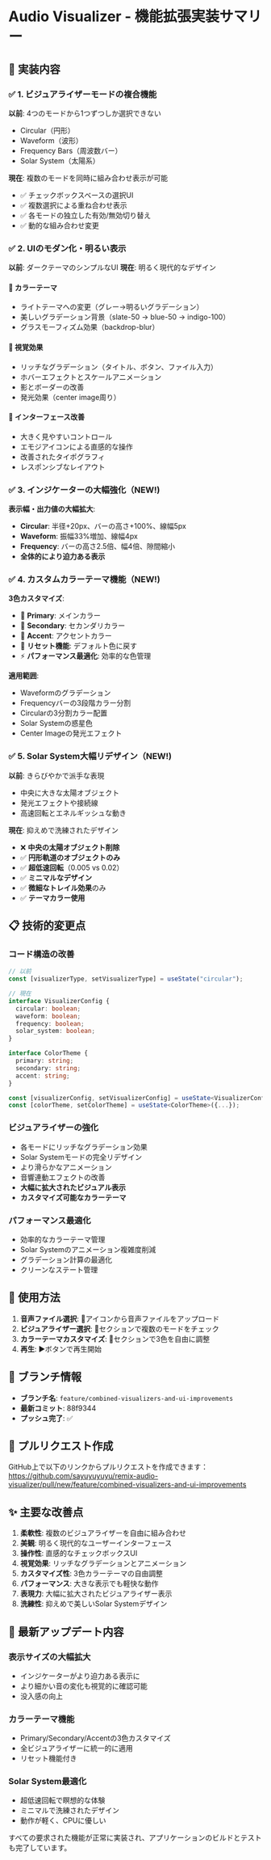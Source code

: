# Audio Visualizer - 機能拡張実装サマリー

## 🎯 実装内容

### ✅ 1. ビジュアライザーモードの複合機能

**以前**: 4つのモードから1つずつしか選択できない
- Circular（円形）
- Waveform（波形）  
- Frequency Bars（周波数バー）
- Solar System（太陽系）

**現在**: 複数のモードを同時に組み合わせ表示が可能
- ✅ チェックボックスベースの選択UI
- ✅ 複数選択による重ね合わせ表示
- ✅ 各モードの独立した有効/無効切り替え
- ✅ 動的な組み合わせ変更

### ✅ 2. UIのモダン化・明るい表示

**以前**: ダークテーマのシンプルなUI
**現在**: 明るく現代的なデザイン

#### 🎨 カラーテーマ
- ライトテーマへの変更（グレー→明るいグラデーション）
- 美しいグラデーション背景（slate-50 → blue-50 → indigo-100）
- グラスモーフィズム効果（backdrop-blur）

#### 💫 視覚効果
- リッチなグラデーション（タイトル、ボタン、ファイル入力）
- ホバーエフェクトとスケールアニメーション
- 影とボーダーの改善
- 発光効果（center image周り）

#### 🔧 インターフェース改善
- 大きく見やすいコントロール
- エモジアイコンによる直感的な操作
- 改善されたタイポグラフィ
- レスポンシブなレイアウト

### ✅ 3. インジケーターの大幅強化（NEW!)

**表示幅・出力値の大幅拡大**:
- **Circular**: 半径+20px、バーの高さ+100%、線幅5px
- **Waveform**: 振幅33%増加、線幅4px
- **Frequency**: バーの高さ2.5倍、幅4倍、隙間縮小
- **全体的により迫力ある表示**

### ✅ 4. カスタムカラーテーマ機能（NEW!)

**3色カスタマイズ**:
- 🎨 **Primary**: メインカラー
- 🎨 **Secondary**: セカンダリカラー  
- 🎨 **Accent**: アクセントカラー
- 🔄 **リセット機能**: デフォルト色に戻す
- ⚡ **パフォーマンス最適化**: 効率的な色管理

**適用範囲**:
- Waveformのグラデーション
- Frequencyバーの3段階カラー分割
- Circularの3分割カラー配置
- Solar Systemの惑星色
- Center Imageの発光エフェクト

### ✅ 5. Solar System大幅リデザイン（NEW!)

**以前**: きらびやかで派手な表現
- 中央に大きな太陽オブジェクト
- 発光エフェクトや接続線
- 高速回転とエネルギッシュな動き

**現在**: 抑えめで洗練されたデザイン
- ❌ **中央の太陽オブジェクト削除**
- ✅ **円形軌道のオブジェクトのみ**
- ✅ **超低速回転**（0.005 vs 0.02）
- ✅ **ミニマルなデザイン**
- ✅ **微細なトレイル効果**のみ
- ✅ **テーマカラー使用**

## 📋 技術的変更点

### コード構造の改善
```typescript
// 以前
const [visualizerType, setVisualizerType] = useState("circular");

// 現在  
interface VisualizerConfig {
  circular: boolean;
  waveform: boolean;
  frequency: boolean;
  solar_system: boolean;
}

interface ColorTheme {
  primary: string;
  secondary: string;
  accent: string;
}

const [visualizerConfig, setVisualizerConfig] = useState<VisualizerConfig>({...});
const [colorTheme, setColorTheme] = useState<ColorTheme>({...});
```

### ビジュアライザーの強化
- 各モードにリッチなグラデーション効果
- Solar Systemモードの完全リデザイン
- より滑らかなアニメーション
- 音響連動エフェクトの改善
- **大幅に拡大されたビジュアル表示**
- **カスタマイズ可能なカラーテーマ**

### パフォーマンス最適化
- 効率的なカラーテーマ管理
- Solar Systemのアニメーション複雑度削減  
- グラデーション計算の最適化
- クリーンなステート管理

## 🚀 使用方法

1. **音声ファイル選択**: 🎵アイコンから音声ファイルをアップロード
2. **ビジュアライザー選択**: 🎨セクションで複数のモードをチェック
3. **カラーテーマカスタマイズ**: 🌈セクションで3色を自由に調整
4. **再生**: ▶️ボタンで再生開始

## 📱 ブランチ情報

- **ブランチ名**: `feature/combined-visualizers-and-ui-improvements`
- **最新コミット**: 88f9344
- **プッシュ完了**: ✅ 

## 🔗 プルリクエスト作成

GitHub上で以下のリンクからプルリクエストを作成できます：
https://github.com/sayuyuyuyu/remix-audio-visualizer/pull/new/feature/combined-visualizers-and-ui-improvements

## ✨ 主要な改善点

1. **柔軟性**: 複数のビジュアライザーを自由に組み合わせ
2. **美観**: 明るく現代的なユーザーインターフェース  
3. **操作性**: 直感的なチェックボックスUI
4. **視覚効果**: リッチなグラデーションとアニメーション
5. **カスタマイズ性**: 3色カラーテーマの自由調整
6. **パフォーマンス**: 大きな表示でも軽快な動作
7. **表現力**: 大幅に拡大されたビジュアライザー表示
8. **洗練性**: 抑えめで美しいSolar Systemデザイン

## 🎯 最新アップデート内容

### 表示サイズの大幅拡大
- インジケーターがより迫力ある表示に
- より細かい音の変化も視覚的に確認可能
- 没入感の向上

### カラーテーマ機能
- Primary/Secondary/Accentの3色カスタマイズ
- 全ビジュアライザーに統一的に適用
- リセット機能付き

### Solar System最適化
- 超低速回転で瞑想的な体験
- ミニマルで洗練されたデザイン
- 動作が軽く、CPUに優しい

すべての要求された機能が正常に実装され、アプリケーションのビルドとテストも完了しています。